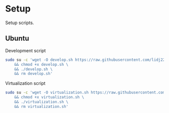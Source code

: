 # Setup

Setup scripts.

## Ubuntu

Development script
```sh
sudo su -c 'wget -O develop.sh https://raw.githubusercontent.com/lidj22/setups/main/ubuntu-22/develop.sh \
    && chmod +x develop.sh \
    && ./develop.sh \
    && rm develop.sh'
```

Virtualization script
```sh
sudo su -c 'wget -O virtualization.sh https://raw.githubusercontent.com/lidj22/setups/main/ubuntu-22/virtualization.sh \
    && chmod +x virtualization.sh \
    && ./virtualization.sh \
    && rm virtualization.sh'
```